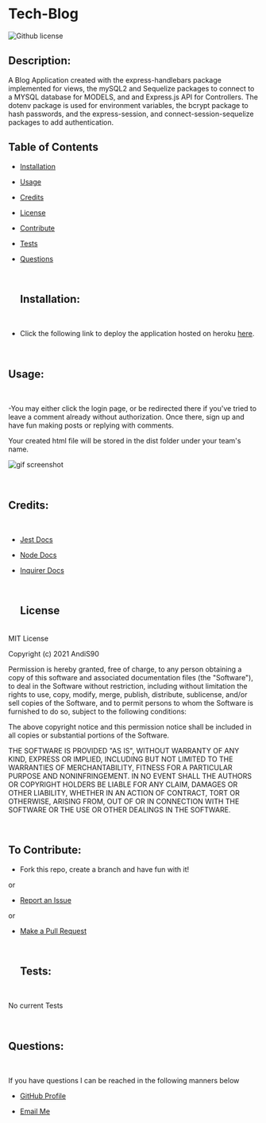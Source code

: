 # Tech-Blog

![Github license](https://img.shields.io/badge/License-MIT-blue.svg)

## Description:

A Blog Application created with the express-handlebars package implemented for views, the mySQL2 and Sequelize packages to connect to a MYSQL database for MODELS, and and Express.js API for Controllers. The dotenv package is used for environment variables, the bcrypt package to hash passwords, and the express-session, and connect-session-sequelize packages to add authentication.

## Table of Contents

- [Installation](#installation) <br>
- [Usage](#usage) <br>
- [Credits](#credits) <br>
- [License](#license) <br>
- [Contribute](#contributions) <br>
- [Tests](#tests) <br>
- [Questions](#questions) <br>

  <br>

  ## <span id="installation"> Installation: </span>

  <br>

- Click the following link to deploy the application hosted on heroku [here](https://tech-blog-01111950-9b081f1bc5c0.herokuapp.com/).

<br>

## <span id="usage"> Usage: </span>

  <br>

-You may either click the login page, or be redirected there if you've tried to leave a comment already without authorization. Once there, sign up and have fun making posts or replying with comments.

Your created html file will be stored in the dist folder under your team's name.

![ gif screenshot](./public/images/tech-blog-acnh-screenshot.gif)

  <br>  
  
  ## <span id="credits"> Credits: <span>
  
  <br>
  
  - [Jest Docs](https://archive.jestjs.io/docs/en/22.x/getting-started)

- [Node Docs](https://nodejs.org/en/docs/)

- [Inquirer Docs](https://www.npmjs.com/package//inquirer#documentation)

  <br>

  ## <span id="license"> License </span>

<br>
MIT License

Copyright (c) 2021 AndiS90

Permission is hereby granted, free of charge, to any person obtaining a copy
of this software and associated documentation files (the "Software"), to deal
in the Software without restriction, including without limitation the rights
to use, copy, modify, merge, publish, distribute, sublicense, and/or sell
copies of the Software, and to permit persons to whom the Software is
furnished to do so, subject to the following conditions:

The above copyright notice and this permission notice shall be included in all
copies or substantial portions of the Software.

THE SOFTWARE IS PROVIDED "AS IS", WITHOUT WARRANTY OF ANY KIND, EXPRESS OR
IMPLIED, INCLUDING BUT NOT LIMITED TO THE WARRANTIES OF MERCHANTABILITY,
FITNESS FOR A PARTICULAR PURPOSE AND NONINFRINGEMENT. IN NO EVENT SHALL THE
AUTHORS OR COPYRIGHT HOLDERS BE LIABLE FOR ANY CLAIM, DAMAGES OR OTHER
LIABILITY, WHETHER IN AN ACTION OF CONTRACT, TORT OR OTHERWISE, ARISING FROM,
OUT OF OR IN CONNECTION WITH THE SOFTWARE OR THE USE OR OTHER DEALINGS IN THE
SOFTWARE.

  <br>
  
  ## <span id="contributions"> To Contribute: </span>

- Fork this repo, create a branch and have fun with it!

or

- [Report an Issue](https://github.com/AndiS90/Tech-Blog/issues)

or

- [Make a Pull Request](https://github.com/AndiS90/Tech-Blog/pulls)

  <br>

  ## <span id="tests"> Tests: </span>

  <br>

No current Tests

  <br>
  
  ## <span id="questions"> Questions: </span>
  
  <br>

If you have questions I can be reached in the following manners below

- [GitHub Profile](https://github.com/AndiS90)

- [Email Me](andrea.strickland1990@gmail.com)

  <br>
